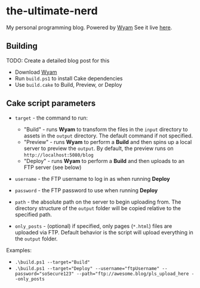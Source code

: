 # the-ultimate-nerd
My personal programming blog. Powered by [Wyam](https://github.com/Wyamio/Wyam/) See it live [here](https://instilledbee.net/blog).

Building
--------
TODO: Create a detailed blog post for this

* Download [Wyam](https://wyam.io)
* Run `build.ps1` to install Cake dependencies
* Use `build.cake` to Build, Preview, or Deploy

Cake script parameters
---------------------
* `target` - the command to run:
  * "Build" - runs **Wyam** to transform the files in the `input` directory to assets in the `output` directory. The default command if not specified.
  * "Preview" - runs **Wyam** to perform a **Build** and then spins up a local server to preview the `output`. By default, the preview runs on `http://localhost:5080/blog`
  * "Deploy" - runs **Wyam** to perform a **Build** and then uploads to an FTP server (see below)

* `username` - the FTP username to log in as when running **Deploy**
* `password` - the FTP password to use when running **Deploy**
* `path` - the absolute path on the server to begin uploading from. The directory structure of the `output` folder will be copied relative to the specified path.
* `only_posts` - (optional) if specified, only pages (`*.html`) files are uploaded via FTP. Default behavior is the script will upload everything in the `output` folder.

Examples:
* `.\build.ps1 --target="Build"`
* `.\build.ps1 --target="Deploy" --username="ftpUsername" --password="soSecure123" --path="ftp://awesome.blog/pls_upload_here --only_posts`
